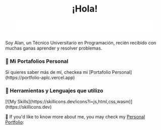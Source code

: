 <h1 align="center">¡Hola!</h1>
<p align="center">
  <a href="https://github.com/shaurya-src">
    <img src="https://github.com/shaurya-src/shaurya-src/blob/main/Assets/Hello%20world.gif" width="450">
  </a>
</p>
Soy Alan, un Técnico Universitario en Programación, recién recibido con muchas ganas aprender y resolver problemas.

<h3>💼 Mi Portafolios Personal</h3>
Si quieres saber más de mí, checkea mi [Portafolio Personal](https://portfolio-aplc.vercel.app)

<h3>🔧 Herramientas y Lenguajes que utilizo</h3>
[![My Skills](https://skillicons.dev/icons?i=js,html,css,wasm)](https://skillicons.dev)

📝 If you'd like to know more about me, you may check my [Personal Portfolio](https://medium.com/@jadehatanaka): 
